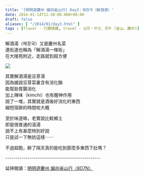 ```yaml
---
title: '[明明遊慶州 偏向釜山行] Day3：해장국（解酒湯）'
date: 2014-01-14T11:30:00.000+08:00
draft: false
aliases: [ "/2014/01/day3.html" ]
tags : [flavor - 行膳積腹, travel - 남한・부산、경주 (釜山、慶州)]
---
```


解酒湯（해장국）又是慶州名菜  
連街道也稱為「解酒湯一條街」  
在大陵苑附近，走路就到超方便  

[![](https://1.bp.blogspot.com/-X-F34IewjJc/XCymBBkMU1I/AAAAAAAADt0/dJ91I9TFQwkRSlvp8JM0lHQcgX4iSWstQCLcBGAs/s640/73.jpg)](https://1.bp.blogspot.com/-X-F34IewjJc/XCymBBkMU1I/AAAAAAAADt0/dJ91I9TFQwkRSlvp8JM0lHQcgX4iSWstQCLcBGAs/s1600/73.jpg)

其實解酒湯是豆芽湯  
因為據說豆芽菜裏含有消化酶  
能幫助胃腸消化  
加上辣味（kimchi）也有醒神作用  
說了一堆，其實就是酒後好消化的東西  
縮短宿醉的時間啦大概  
  
至於味道嘛，老實說比較鄉土  
即是很普通的滾湯  
說不上有甚麼特別好說  
只是試一下無妨這樣⋯⋯  
  
不過超飽，醉了隔天真的能吃到那麼多東西下肚嗎？  
  
\-----------------------------------------------  
  
延伸閱讀：[明明遊慶州 偏向釜山行（8D7N）](http://www.hidie.net/2014/01/8d7n.html)